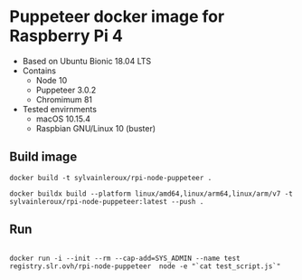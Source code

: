 # Puppeteer docker image for Raspberry Pi 4

- Based on Ubuntu Bionic 18.04 LTS
- Contains
  - Node 10
  - Puppeteer 3.0.2
  - Chromimum 81
- Tested envirnments
  - macOS 10.15.4
  - Raspbian GNU/Linux 10 (buster)

## Build image

```
docker build -t sylvainleroux/rpi-node-puppeteer .

docker buildx build --platform linux/amd64,linux/arm64,linux/arm/v7 -t sylvainleroux/rpi-node-puppeteer:latest --push .
```

## Run

```

docker run -i --init --rm --cap-add=SYS_ADMIN --name test registry.slr.ovh/rpi-node-puppeteer  node -e "`cat test_script.js`"
```
